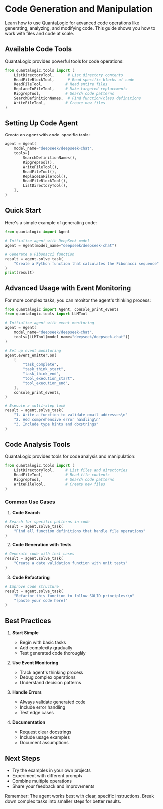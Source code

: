 # Code Generation and Manipulation

Learn how to use QuantaLogic for advanced code operations like generating, analyzing, and modifying code. This guide shows you how to work with files and code at scale.

## Available Code Tools

QuantaLogic provides powerful tools for code operations:

```python
from quantalogic.tools import (
    ListDirectoryTool,      # List directory contents
    ReadFileBlockTool,      # Read specific blocks of code
    ReadFileTool,          # Read entire files
    ReplaceInFileTool,     # Make targeted replacements
    RipgrepTool,           # Search code patterns
    SearchDefinitionNames,  # Find function/class definitions
    WriteFileTool,         # Create new files
)
```

## Setting Up Code Agent

Create an agent with code-specific tools:

```python
agent = Agent(
    model_name="deepseek/deepseek-chat",
    tools=[
        SearchDefinitionNames(),
        RipgrepTool(),
        WriteFileTool(),
        ReadFileTool(),
        ReplaceInFileTool(),
        ReadFileBlockTool(),
        ListDirectoryTool(),
    ],
)
```

## Quick Start

Here's a simple example of generating code:

```python
from quantalogic import Agent

# Initialize agent with DeepSeek model
agent = Agent(model_name="deepseek/deepseek-chat")

# Generate a Fibonacci function
result = agent.solve_task(
    "Create a Python function that calculates the Fibonacci sequence"
)
print(result)
```

## Advanced Usage with Event Monitoring

For more complex tasks, you can monitor the agent's thinking process:

```python
from quantalogic import Agent, console_print_events
from quantalogic.tools import LLMTool

# Initialize agent with event monitoring
agent = Agent(
    model_name="deepseek/deepseek-chat",
    tools=[LLMTool(model_name="deepseek/deepseek-chat")]
)

# Set up event monitoring
agent.event_emitter.on(
    [
        "task_complete",
        "task_think_start",
        "task_think_end",
        "tool_execution_start",
        "tool_execution_end",
    ],
    console_print_events,
)

# Execute a multi-step task
result = agent.solve_task(
    "1. Write a function to validate email addresses\n"
    "2. Add comprehensive error handling\n"
    "3. Include type hints and docstrings"
)
```

## Code Analysis Tools

QuantaLogic provides tools for code analysis and manipulation:

```python
from quantalogic.tools import (
    ListDirectoryTool,     # List files and directories
    ReadFileTool,          # Read file contents
    RipgrepTool,           # Search code patterns
    WriteFileTool,         # Create new files
)
```

### Common Use Cases

1. **Code Search**
```python
# Search for specific patterns in code
result = agent.solve_task(
    "Find all function definitions that handle file operations"
)
```

2. **Code Generation with Tests**
```python
# Generate code with test cases
result = agent.solve_task(
    "Create a date validation function with unit tests"
)
```

3. **Code Refactoring**
```python
# Improve code structure
result = agent.solve_task(
    "Refactor this function to follow SOLID principles:\n"
    "[paste your code here]"
)
```

## Best Practices

1. **Start Simple**
   - Begin with basic tasks
   - Add complexity gradually
   - Test generated code thoroughly

2. **Use Event Monitoring**
   - Track agent's thinking process
   - Debug complex operations
   - Understand decision patterns

3. **Handle Errors**
   - Always validate generated code
   - Include error handling
   - Test edge cases

4. **Documentation**
   - Request clear docstrings
   - Include usage examples
   - Document assumptions

## Next Steps

- Try the examples in your own projects
- Experiment with different prompts
- Combine multiple operations
- Share your feedback and improvements

Remember: The agent works best with clear, specific instructions. Break down complex tasks into smaller steps for better results.

